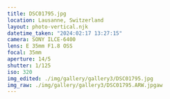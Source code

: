 ```yaml
---
title: DSC01795.jpg
location: Lausanne, Switzerland
layout: photo-vertical.njk
datetime_taken: "2024:02:17 13:27:15"
camera: SONY ILCE-6400
lens: E 35mm F1.8 OSS
focal: 35mm
aperture: 14/5
shutter: 1/125
iso: 320
img_edited: ./img/gallery/gallery3/DSC01795.jpg
img_raw: ./img/gallery/gallery3/DSC01795.ARW.jpgaw
---
```

